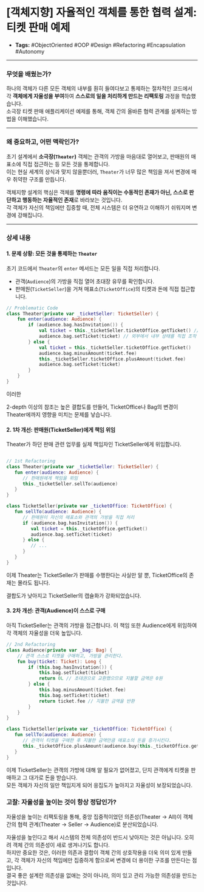 # [객체지향] 자율적인 객체를 통한 협력 설계: 티켓 판매 예제

- **Tags:** #ObjectOriented #OOP #Design #Refactoring #Encapsulation #Autonomy

---

### 무엇을 배웠는가?
하나의 객체가 다른 모든 객체의 내부를 훤히 들여다보고 통제하는 절차적인 코드에서 각 **객체에게 자율성을 부여**하여 **스스로의 일을 처리하게 만드는 리팩토링** 과정을 학습했습니다.   
소극장 티켓 판매 애플리케이션 예제를 통해, 객체 간의 올바른 협력 관계를 설계하는 방법을 이해했습니다.

---

###  왜 중요하고, 어떤 맥락인가?
초기 설계에서 **소극장(`Theater`)** 객체는 관객의 가방을 마음대로 열어보고, 판매원의 매표소에 직접 접근하는 등 모든 것을 통제합니다.  
이는 현실 세계의 상식과 맞지 않을뿐더러, `Theater`가 너무 많은 책임을 져서 변경에 매우 취약한 구조를 만듭니다.

객체지향 설계의 핵심은 객체를 **명령에 따라 움직이는 수동적인 존재가 아닌, 스스로 판단하고 행동하는 자율적인 존재**로 바라보는 것입니다.   
각 객체가 자신의 책임에만 집중할 때, 전체 시스템은 더 유연하고 이해하기 쉬워지며 변경에 강해집니다.

---

### 상세 내용

#### 1. 문제 상황: 모든 것을 통제하는 `Theater`
초기 코드에서 `Theater`의 `enter` 메서드는 모든 일을 직접 처리합니다.

* 관객(`Audience`)의 가방을 직접 열어 초대장 유무를 확인합니다.
* 판매원(`TicketSeller`)을 거쳐 매표소(`TicketOffice`)의 티켓과 돈에 직접 접근합니다.

```kotlin
// Problematic Code
class Theater(private var _ticketSeller: TicketSeller) {
    fun enter(audience: Audience) {
        if (audience.bag.hasInvitation()) {
            val ticket = this._ticketSeller.ticketOffice.getTicket() // 2-depth 참조
            audience.bag.setTicket(ticket) // 외부에서 내부 상태를 직접 조작
        } else {
            val ticket = this._ticketSeller.ticketOffice.getTicket()
            audience.bag.minusAmount(ticket.fee)
            this._ticketSeller.ticketOffice.plusAmount(ticket.fee)
            audience.bag.setTicket(ticket)
        }
    }
}
```
이러한 

2-depth 이상의 참조는 높은 결합도를 만들어, TicketOffice나 Bag의 변경이 Theater에까지 영향을 미치는 문제를 낳습니다. 

#### 2. 1차 개선: 판매원(TicketSeller)에게 책임 위임
Theater가 하던 판매 관련 업무를 실제 책임자인 TicketSeller에게 위임합니다.

```kotlin

// 1st Refactoring
class Theater(private var _ticketSeller: TicketSeller) {
   fun enter(audience: Audience) {
      // 판매원에게 책임을 위임
      this._ticketSeller.sellTo(audience)
   }
}

class TicketSeller(private var _ticketOffice: TicketOffice) {
   fun sellTo(audience: Audience) {
      // 판매원이 자신의 매표소와 관객의 가방을 직접 처리
      if (audience.bag.hasInvitation()) {
         val ticket = this._ticketOffice.getTicket()
         audience.bag.setTicket(ticket)
      } else {
         // ...
      }
   }
}
```
이제 Theater는 TicketSeller가 판매를 수행한다는 사실만 알 뿐, TicketOffice의 존재는 몰라도 됩니다. 

결합도가 낮아지고 TicketSeller의 캡슐화가 강화되었습니다. 

#### 3. 2차 개선: 관객(Audience)이 스스로 구매
아직 TicketSeller는 관객의 가방을 접근합니다. 이 책임 또한 Audience에게 위임하여 각 객체의 자율성을 더욱 높입니다.

```kotlin
// 2nd Refactoring
class Audience(private var _bag: Bag) {
    // 관객 스스로 티켓을 구매하고, 가방을 관리한다.
    fun buy(ticket: Ticket): Long {
        if (this.bag.hasInvitation()) {
            this.bag.setTicket(ticket)
            return 0L // 초대권으로 교환했으므로 지불할 금액은 0원
        } else {
            this.bag.minusAmount(ticket.fee)
            this.bag.setTicket(ticket)
            return ticket.fee // 지불한 금액을 반환
        }
    }
}

class TicketSeller(private var _ticketOffice: TicketOffice) {
   fun sellTo(audience: Audience) {
      // 관객이 티켓을 구매한 후 지불한 금액만큼 매표소의 돈을 증가시킨다.
      this._ticketOffice.plusAmount(audience.buy(this._ticketOffice.getTicket()))
   }
}
```
이제 TicketSeller는 관객의 가방에 대해 알 필요가 없어졌고, 단지 관객에게 티켓을 판매하고 그 대가로 돈을 받습니다.   
모든 객체가 자신의 일만 책임지게 되어 응집도가 높아지고 자율성이 보장되었습니다. 

### 고찰: 자율성을 높이는 것이 항상 정답인가?
자율성을 높이는 리팩토링을 통해, 중앙 집중적이었던 의존성(Theater → All)이 객체 간의 협력 관계(Theater → Seller → Audience)로 분산되었습니다. 

자율성을 높인다고 해서 시스템의 전체 의존성이 반드시 낮아지는 것은 아닙니다. 오히려 객체 간의 의존성이 새로 생겨나기도 합니다.   
하지만 중요한 것은, 이러한 의존과 결합이 객체 간의 상호작용을 더욱 의미 있게 만들고, 각 객체가 자신의 책임에만 집중하게 함으로써 변경에 더 용이한 구조를 만든다는 점입니다.   
결국 좋은 설계란 의존성을 없애는 것이 아니라, 의미 있고 관리 가능한 의존성을 만드는 것입니다.